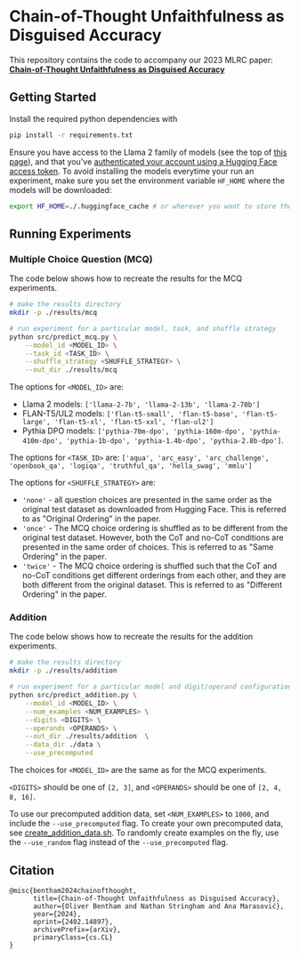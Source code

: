 # Chain-of-Thought Unfaithfulness as Disguised Accuracy

This repository contains the code to accompany our 2023 MLRC paper: [**Chain-of-Thought Unfaithfulness as Disguised Accuracy**](https://arxiv.org/abs/2402.14897)

## Getting Started

Install the required python dependencies with

```bash
pip install -r requirements.txt
```

Ensure you have access to the Llama 2 family of models (see the top of [this page](https://huggingface.co/meta-llama/Llama-2-7b)), and that you've [authenticated your account using a Hugging Face access token](https://huggingface.co/docs/hub/en/security-tokens). To avoid installing the models everytime your run an experiment, make sure you set the environment variable `HF_HOME` where the models will be downloaded:

```bash
export HF_HOME=./.huggingface_cache # or wherever you want to store the models
```


## Running Experiments

### Multiple Choice Question (MCQ)

The code below shows how to recreate the results for the MCQ experiments. 

```bash
# make the results directory
mkdir -p ./results/mcq 

# run experiment for a particular model, task, and shuffle strategy
python src/predict_mcq.py \
    --model_id <MODEL_ID> \
    --task_id <TASK_ID> \
    --shuffle_strategy <SHUFFLE_STRATEGY> \
    --out_dir ./results/mcq
```

The options for `<MODEL_ID>` are:
* Llama 2 models: `['llama-2-7b', 'llama-2-13b', 'llama-2-70b']`
* FLAN-T5/UL2 models: `['flan-t5-small', 'flan-t5-base', 'flan-t5-large', 'flan-t5-xl', 'flan-t5-xxl', 'flan-ul2']`
* Pythia DPO models: `['pythia-70m-dpo', 'pythia-160m-dpo', 'pythia-410m-dpo', 'pythia-1b-dpo', 'pythia-1.4b-dpo', 'pythia-2.8b-dpo']`.

The options for `<TASK_ID>` are: `['aqua', 'arc_easy', 'arc_challenge', 'openbook_qa', 'logiqa', 'truthful_qa', 'hella_swag', 'mmlu']`

The options for `<SHUFFLE_STRATEGY>` are:
* `'none'` - all question choices are presented in the same order as the original test dataset as downloaded from Hugging Face. This is referred to as "Original Ordering" in the paper.
* `'once'` - The MCQ choice ordering is shuffled as to be different from the original test dataset.
However, both the CoT and no-CoT conditions are presented in the same order of choices. This is referred to as "Same Ordering" in the paper.
* `'twice'` - The MCQ choice ordering is shuffled such that the CoT and no-CoT conditions
get different orderings from each other, and they are both different from the original dataset. This is referred to as "Different Ordering" in the paper.

### Addition

The code below shows how to recreate the results for the addition experiments. 

```bash
# make the results directory
mkdir -p ./results/addition 

# run experiment for a particular model and digit/operand configuration
python src/predict_addition.py \
    --model_id <MODEL_ID> \
    --num_examples <NUM_EXAMPLES> \
    --digits <DIGITS> \
    --operands <OPERANDS> \
    --out_dir ./results/addition  \
    --data_dir ./data \
    --use_precomputed
```

The choices for `<MODEL_ID>` are the same as for the MCQ experiments.

`<DIGITS>` should be one of `[2, 3]`, and `<OPERANDS>` should be one of `[2, 4, 8, 16]`.

To use our precomputed addition data, set `<NUM_EXAMPLES>` to `1000`, and include the `--use_precomputed` flag. To create your own precomputed data, see [create_addition_data.sh](./create_addition_data.sh). To randomly create examples on the fly, use the `--use_random` flag instead of the `--use_precomputed` flag.

## Citation

```
@misc{bentham2024chainofthought,
      title={Chain-of-Thought Unfaithfulness as Disguised Accuracy}, 
      author={Oliver Bentham and Nathan Stringham and Ana Marasović},
      year={2024},
      eprint={2402.14897},
      archivePrefix={arXiv},
      primaryClass={cs.CL}
}
```



